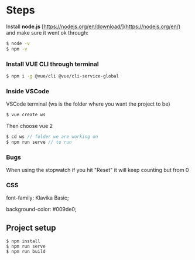# Steps
Install **node.js** [https://nodejs.org/en/download/](https://nodejs.org/en/) and make sure it went ok through:
```bash
$ node -v
$ npm -v
```
### Install VUE CLI through terminal
```bash
$ npm i -g @vue/cli @vue/cli-service-global
```
### Inside VSCode
VSCode terminal (ws is the folder where you want the project to be)
```c
$ vue create ws 
```
Then choose vue 2

```c
$ cd ws // folder we are working on
$ npm run serve // to run
```
### Bugs
When using the stopwatch if you hit "Reset" it will keep counting but from 0

### CSS
font-family: Klavika Basic;

background-color: #009de0;


## Project setup
```
$ npm install
$ npm run serve
$ npm run build
```